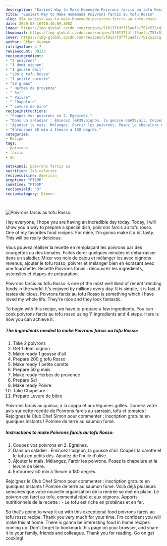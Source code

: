 ```yaml
---
description: "Easiest Way to Make Homemade Poivrons farcis au tofu Rosso"
title: "Easiest Way to Make Homemade Poivrons farcis au tofu Rosso"
slug: 974-easiest-way-to-make-homemade-poivrons-farcis-au-tofu-rosso
date: 2020-08-16T10:40:09.308Z
image: https://img-global.cpcdn.com/recipes/5f0137fdfff5aefc/751x532cq70/poivrons-farcis-au-tofu-rosso-photo-principale-de-la-recette.jpg
thumbnail: https://img-global.cpcdn.com/recipes/5f0137fdfff5aefc/751x532cq70/poivrons-farcis-au-tofu-rosso-photo-principale-de-la-recette.jpg
cover: https://img-global.cpcdn.com/recipes/5f0137fdfff5aefc/751x532cq70/poivrons-farcis-au-tofu-rosso-photo-principale-de-la-recette.jpg
author: Ethan Guzman
ratingvalue: 4.7
reviewcount: 39323
recipeingredient:
- "2 poivrons"
- "1 demi oignon"
- "1 gousse dail"
- "200 g tofu Rosso"
- "1 petite carotte"
- "50 g mas"
- " Herbes de provence"
- " Sel"
- " Poivre"
- " Chapelure"
- " Levure de bire"
recipeinstructions:
- "Coupez vos poivrons en 2. Egrainez."
- "Dans un saladier : Émincez l&#39;oignon, la gousse d&#39;ail. Coupez la carotte et le tofu en petits dés. Ajoutez de l&#39;huile d&#39;olive."
- "Ajouter le maïs. Mélangez. Farcir les poivrons. Posez la chapelure et la levure de bière."
- "Enfournez 50 min à 1heure à 180 degrés."
categories:
- Recipe
tags:
- poivrons
- farcis
- au

katakunci: poivrons farcis au 
nutrition: 243 calories
recipecuisine: American
preptime: "PT19M"
cooktime: "PT55M"
recipeyield: "3"
recipecategory: Dinner

---
```



![Poivrons farcis au tofu Rosso](https://img-global.cpcdn.com/recipes/5f0137fdfff5aefc/751x532cq70/poivrons-farcis-au-tofu-rosso-photo-principale-de-la-recette.jpg)

Hey everyone, I hope you are having an incredible day today. Today, I will show you a way to prepare a special dish, poivrons farcis au tofu rosso. One of my favorites food recipes. For mine, I'm gonna make it a bit tasty. This will be really delicious.

Vous pouvez réaliser la recette en remplaçant les poivrons par des courgettes ou des tomates. Faites dorer quelques minutes et débarrasser dans un saladier. Mixer vos noix de cajou et mélanger les avec oignons revenus, ajouter le tofu rosso, poivrer et mélanger bien en écrasant avec une fourchette. Recette Poivrons farcis : découvrez les ingrédients, ustensiles et étapes de préparation.

Poivrons farcis au tofu Rosso is one of the most well liked of recent trending foods in the world. It's enjoyed by millions every day. It is simple, it is fast, it tastes delicious. Poivrons farcis au tofu Rosso is something which I have loved my whole life. They're nice and they look fantastic.


To begin with this recipe, we have to prepare a few ingredients. You can cook poivrons farcis au tofu rosso using 11 ingredients and 4 steps. Here is how you can achieve it.

<!--inarticleads1-->

##### The ingredients needed to make Poivrons farcis au tofu Rosso:

1. Take 2 poivrons
1. Get 1 demi oignon
1. Make ready 1 gousse d&#39;ail
1. Prepare 200 g tofu Rosso
1. Make ready 1 petite carotte
1. Prepare 50 g maïs
1. Make ready  Herbes de provence
1. Prepare  Sel
1. Make ready  Poivre
1. Take  Chapelure
1. Prepare  Levure de bière


Poivrons farcis au quinoa, à la coppa et aux légumes grillés. Donnez votre avis sur cette recette de Poivrons farcis au sarrasin, tofu et tomates ! Rejoignez le Club Chef Simon pour commenter : inscription gratuite en quelques instants ! Pomme de terre au saumon fumé. 

<!--inarticleads2-->

##### Instructions to make Poivrons farcis au tofu Rosso:

1. Coupez vos poivrons en 2. Egrainez.
1. Dans un saladier : Émincez l&#39;oignon, la gousse d&#39;ail. Coupez la carotte et le tofu en petits dés. Ajoutez de l&#39;huile d&#39;olive.
1. Ajouter le maïs. Mélangez. Farcir les poivrons. Posez la chapelure et la levure de bière.
1. Enfournez 50 min à 1heure à 180 degrés.


Rejoignez le Club Chef Simon pour commenter : inscription gratuite en quelques instants ! Pomme de terre au saumon fumé. Voilà déjà plusieurs semaines que votre nouvelle organisation de la rentrée se met en place. Le poivron est farci au tofu, emmental râpé et aux oignons. Apports nutritionnels de la recette : - Le tofu est riche en protéines et en fer. 

So that's going to wrap it up with this exceptional food poivrons farcis au tofu rosso recipe. Thank you very much for your time. I'm confident you will make this at home. There is gonna be interesting food in home recipes coming up. Don't forget to bookmark this page on your browser, and share it to your family, friends and colleague. Thank you for reading. Go on get cooking!
